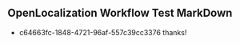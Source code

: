 ## OpenLocalization Workflow Test MarkDown
* c64663fc-1848-4721-96af-557c39cc3376 thanks!

<!--HONumber=Jul16_HO4-->


